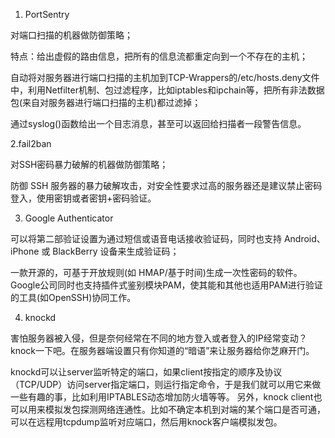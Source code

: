 1. PortSentry

对端口扫描的机器做防御策略；

特点：给出虚假的路由信息，把所有的信息流都重定向到一个不存在的主机；

自动将对服务器进行端口扫描的主机加到TCP-Wrappers的/etc/hosts.deny文件中，利用Netfilter机制、包过滤程序，比如iptables和ipchain等，把所有非法数据包(来自对服务器进行端口扫描的主机)都过滤掉；

通过syslog()函数给出一个目志消息，甚至可以返回给扫描者一段警告信息。

 

2.fail2ban

对SSH密码暴力破解的机器做防御策略；

防御 SSH 服务器的暴力破解攻击，对安全性要求过高的服务器还是建议禁止密码登入，使用密钥或者密钥+密码验证。

 

3. Google Authenticator

可以将第二部验证设置为通过短信或语音电话接收验证码，同时也支持 Android、iPhone 或 BlackBerry 设备来生成验证码；

一款开源的，可基于开放规则(如 HMAP/基于时间)生成一次性密码的软件。Google公司同时也支持插件式鉴别模块PAM，使其能和其他也适用PAM进行验证的工具(如OpenSSH)协同工作。

 

4. knockd

害怕服务器被入侵，但是奈何经常在不同的地方登入或者登入的IP经常变动？knock一下吧。在服务器端设置只有你知道的“暗语”来让服务器给你芝麻开门。

knockd可以让server监听特定的端口，如果client按指定的顺序及协议（TCP/UDP）访问server指定端口，则运行指定命令，于是我们就可以用它来做一些有趣的事，比如利用IPTABLES动态增加防火墙等等。
另外，knock client也可以用来模拟发包探测网络连通性。比如不确定本机到对端的某个端口是否可通，可以在远程用tcpdump监听对应端口，然后用knock客户端模拟发包。
